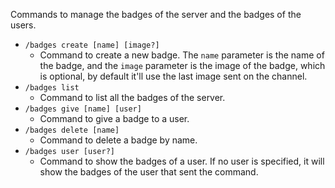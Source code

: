 Commands to manage the badges of the server and the badges of the users.

- `/badges create [name] [image?]`
  - Command to create a new badge. The `name` parameter is the name of the badge, and the `image` parameter is the image of the badge, which is optional, by default it'll use the last image sent on the channel.
- `/badges list`
  - Command to list all the badges of the server.
- `/badges give [name] [user]`
  - Command to give a badge to a user.
- `/badges delete [name]`
  - Command to delete a badge by name.
- `/badges user [user?]`
  - Command to show the badges of a user. If no user is specified, it will show the badges of the user that sent the command.